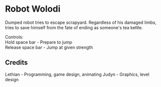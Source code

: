 # Robot Wolodi

Dumped robot tries to escape scrapyard. Regardless of his damaged limbs, tries to save himself from the fate of ending as someone's tea kettle.

Controls:
<br>Hold space bar - Prepare to jump
<br>Release space bar - Jump at given strength

## Credits

Lethian - Programming, game design, animating
Judyn - Graphics, level design
